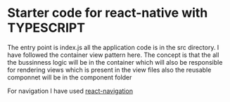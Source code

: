 # Starter code for react-native with TYPESCRIPT
The entry point is index.js all the application code is in the src directory.
I have followed the container view pattern here.
The concept is that the all the bussinness logic will be in the container which will also be responsible for rendering views which is present in the view files also the reusable componnet will be in the component folder

For navigation I have used [react-navigation](https://reactnavigation.org)

